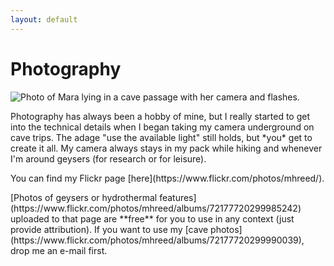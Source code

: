 ```yaml
---
layout: default
---
```


# Photography
![Photo of Mara lying in a cave passage with her camera and flashes.](geyserite.github.io/assets/img/cavephoto.jpg)
<p></p>
Photography has always been a hobby of mine, but I really started to get into the technical details when I began taking my camera underground on cave trips. The adage "use the available light" still holds, but *you* get to create it all. My camera always stays in my pack while hiking and whenever I'm around geysers (for research or for leisure).
<p></p>
You can find my Flickr page [here](https://www.flickr.com/photos/mhreed/).
<p></p>
[Photos of geysers or hydrothermal features](https://www.flickr.com/photos/mhreed/albums/72177720299985242) uploaded to that page are **free** for you to use in any context (just provide attribution). If you want to use my [cave photos](https://www.flickr.com/photos/mhreed/albums/72177720299990039), drop me an e-mail first.
